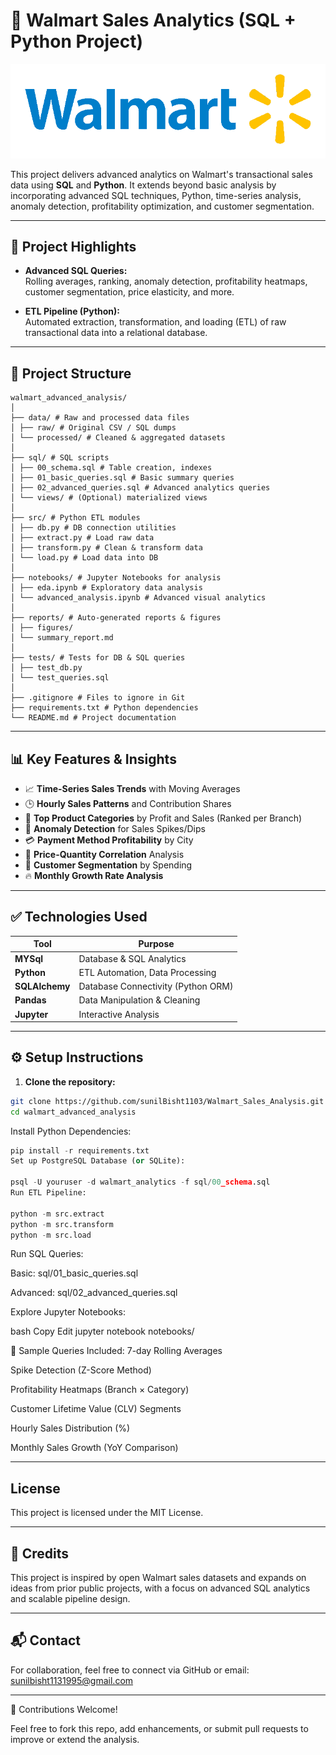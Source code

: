 # 🛒 Walmart Sales Analytics (SQL + Python Project)

![Project Pipeline](https://github.com/sunilBisht1103/Walmart_Sales_Analysis/blob/e98361693f8e43f4de0916f5421c90e1a3f309b6/walmart_image.png)



This project delivers advanced analytics on Walmart's transactional sales data using **SQL** and **Python**. It extends beyond basic analysis by incorporating advanced SQL techniques, Python, time-series analysis, anomaly detection, profitability optimization, and customer segmentation.

---

## 📌 Project Highlights

- **Advanced SQL Queries:**  
  Rolling averages, ranking, anomaly detection, profitability heatmaps, customer segmentation, price elasticity, and more.
  
- **ETL Pipeline (Python):**  
  Automated extraction, transformation, and loading (ETL) of raw transactional data into a relational database.

---

## 📂 Project Structure
```plaintext
walmart_advanced_analysis/
│
├── data/ # Raw and processed data files
│ ├── raw/ # Original CSV / SQL dumps
│ └── processed/ # Cleaned & aggregated datasets
│
├── sql/ # SQL scripts
│ ├── 00_schema.sql # Table creation, indexes
│ ├── 01_basic_queries.sql # Basic summary queries
│ ├── 02_advanced_queries.sql # Advanced analytics queries
│ └── views/ # (Optional) materialized views
│
├── src/ # Python ETL modules
│ ├── db.py # DB connection utilities
│ ├── extract.py # Load raw data
│ ├── transform.py # Clean & transform data
│ └── load.py # Load data into DB
│
├── notebooks/ # Jupyter Notebooks for analysis
│ ├── eda.ipynb # Exploratory data analysis
│ └── advanced_analysis.ipynb # Advanced visual analytics
│
├── reports/ # Auto-generated reports & figures
│ ├── figures/
│ └── summary_report.md
│
├── tests/ # Tests for DB & SQL queries
│ ├── test_db.py
│ └── test_queries.sql
│
├── .gitignore # Files to ignore in Git
├── requirements.txt # Python dependencies
└── README.md # Project documentation
```
------


## 📊 Key Features & Insights

- 📈 **Time-Series Sales Trends** with Moving Averages
- 🕒 **Hourly Sales Patterns** and Contribution Shares
- 📌 **Top Product Categories** by Profit and Sales (Ranked per Branch)
- 🚨 **Anomaly Detection** for Sales Spikes/Dips
- 💳 **Payment Method Profitability** by City
- 🔗 **Price-Quantity Correlation** Analysis
- 👥 **Customer Segmentation** by Spending
- 🔥 **Monthly Growth Rate Analysis**

---

## ✅ Technologies Used

| Tool            | Purpose                             |
|-----------------|------------------------------------|
| **MYSql**       | Database & SQL Analytics            |
| **Python**      | ETL Automation, Data Processing     |
| **SQLAlchemy**  | Database Connectivity (Python ORM)  |
| **Pandas**      | Data Manipulation & Cleaning        |
| **Jupyter**     | Interactive Analysis                |

---

## ⚙️ Setup Instructions

1. **Clone the repository:**
```bash
git clone https://github.com/sunilBisht1103/Walmart_Sales_Analysis.git
cd walmart_advanced_analysis

```

Install Python Dependencies:
```python
pip install -r requirements.txt
Set up PostgreSQL Database (or SQLite):

psql -U youruser -d walmart_analytics -f sql/00_schema.sql
Run ETL Pipeline:

python -m src.extract
python -m src.transform
python -m src.load
```
Run SQL Queries:

Basic: sql/01_basic_queries.sql

Advanced: sql/02_advanced_queries.sql

Explore Jupyter Notebooks:

bash
Copy
Edit
jupyter notebook notebooks/

🚀 Sample Queries Included:
7-day Rolling Averages

Spike Detection (Z-Score Method)

Profitability Heatmaps (Branch × Category)

Customer Lifetime Value (CLV) Segments

Hourly Sales Distribution (%)

Monthly Sales Growth (YoY Comparison)

---

## License

This project is licensed under the MIT License. 

---

## 🙌 Credits

This project is inspired by open Walmart sales datasets and expands on ideas from prior public projects, with a focus on advanced SQL analytics and scalable pipeline design.

---

## 📬 Contact

For collaboration, feel free to connect via GitHub or email: sunilbisht1131995@gmail.com

---
🌟 Contributions Welcome!

Feel free to fork this repo, add enhancements, or submit pull requests to improve or extend the analysis.
